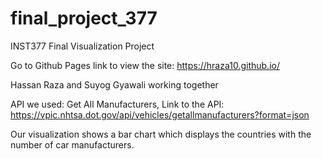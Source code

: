# final_project_377
INST377 Final Visualization Project

Go to Github Pages link to view the site:
https://hraza10.github.io/

Hassan Raza and Suyog Gyawali working together

API we used: Get All Manufacturers, 
Link to the API: https://vpic.nhtsa.dot.gov/api/vehicles/getallmanufacturers?format=json

Our visualization shows a bar chart which displays the countries with the number of car manufacturers.


